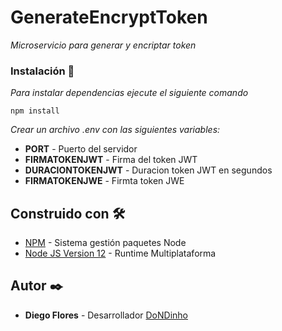# GenerateEncryptToken
_Microservicio para generar y encriptar token_

### Instalación 🔧
_Para instalar dependencias ejecute el siguiente comando_
```
npm install
```
_Crear un archivo *.env* con las siguientes variables:_
* **PORT** - Puerto del servidor
* **FIRMATOKENJWT** - Firma del token JWT
* **DURACIONTOKENJWT** - Duracion token JWT en segundos
* **FIRMATOKENJWE** - Firmta token JWE

## Construido con 🛠️
* [NPM](https://www.npmjs.com/) - Sistema gestión paquetes Node
* [Node JS Version 12](https://nodejs.org/en/blog/release/v12.13.0/) - Runtime Multiplataforma

## Autor ✒️
* **Diego Flores** - Desarrollador [DoNDinho](https://github.com/DoNDinho)
